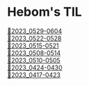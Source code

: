 <h1>Hebom's TIL</h1>

<a href ="2023_0529-0604.md">🚩2023_0529-0604</a><br>
<a href ="2023_0522-0528.md">🚩2023_0522-0528</a><br>
<a href ="2023_0515-0521.md">🚩2023_0515-0521</a><br>
<a href ="2023_0508-0514.md">🚩2023_0508-0514</a><br>
<a href ="2023_0501-0505.md">🚩2023_0510-0505</a><br>
<a href ="2023_0424-0430.md">🚩2023_0424-0430</a><br>
<a href ="2023_0417-0423.md">🚩2023_0417-0423</a><br>
